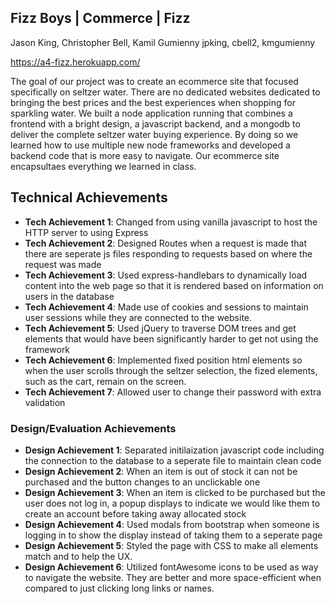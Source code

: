 ## Fizz Boys | Commerce | Fizz
Jason King, Christopher Bell, Kamil Gumienny
jpking, cbell2, kmgumienny

https://a4-fizz.herokuapp.com/

The goal of our project was to create an ecommerce site that focused specifically on seltzer water. There are no dedicated websites dedicated to bringing the best prices and the best experiences when shopping for sparkling water. We built a node application running that combines a frontend with a bright design, a javascript backend, and a mongodb to deliver the complete seltzer water buying experience. By doing so we learned how to use multiple new node frameworks and developed a backend code that is more easy to navigate. Our ecommerce site encapsultaes everything we learned in class.

## Technical Achievements
- **Tech Achievement 1**: Changed from using vanilla javascript to host the HTTP server to using Express
- **Tech Achievement 2**: Designed Routes when a request is made that there are seperate js files responding to requests based on where the request was made 
- **Tech Achievement 3**: Used express-handlebars to dynamically load content into the web page so that it is rendered based on information on users in the database
- **Tech Achievement 4**: Made use of cookies and sessions to maintain user sessions while they are connected to the website.
- **Tech Achievement 5**: Used jQuery to traverse DOM trees and get elements that would have been significantly harder to get not using the framework
- **Tech Achievement 6**: Implemented fixed position html elements so when the user scrolls through the seltzer selection, the fized elements, such as the cart, remain on the screen.
- **Tech Achievement 7**: Allowed user to change their password with extra validation

### Design/Evaluation Achievements
- **Design Achievement 1**: Separated initilaization javascript code including the connection to the database to a seperate file to maintain clean code 
- **Design Achievement 2**: When an item is out of stock it can not be purchased and the button changes to an unclickable one
- **Design Achievement 3**: When an item is clicked to be purchased but the user does not log in, a popup displays to indicate we would like them to create an account before taking away allocated stock
- **Design Achievement 4**: Used modals from bootstrap when someone is logging in to show the display instead of taking them to a seperate page
- **Design Achievement 5**: Styled the page with CSS to make all elements match and to help the UX.
- **Design Achievement 6**: Utilized fontAwesome icons to be used as way to navigate the website. They are better and more space-efficient when compared to just clicking long links or names.
